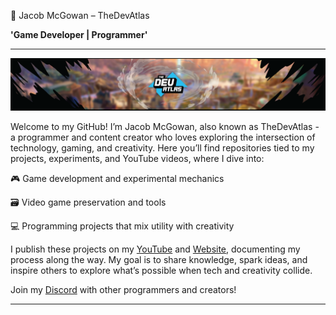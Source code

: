 👾 Jacob McGowan – TheDevAtlas

**'Game Developer | Programmer'**

---

!["Banner"](/photos/banner.png)

Welcome to my GitHub! I’m Jacob McGowan, also known as TheDevAtlas - a programmer and content creator who loves exploring the intersection of technology, gaming, and creativity. Here you’ll find repositories tied to my projects, experiments, and YouTube videos, where I dive into:

🎮 Game development and experimental mechanics

🗃️ Video game preservation and tools

💻 Programming projects that mix utility with creativity

I publish these projects on my [YouTube](https://www.youtube.com/@thedevatlas) and [Website](https://www.thedevatlas.com/), documenting my process along the way. My goal is to share knowledge, spark ideas, and inspire others to explore what’s possible when tech and creativity collide.

Join my [Discord](https://discord.com/invite/BUEZUdaeWJ) with other programmers and creators!

---
